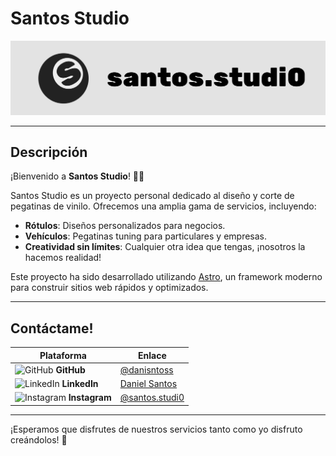 # Santos Studio 
<img src="./public/banner.svg" alt="Logo de Santos Studio">




---

## Descripción

¡Bienvenido a **Santos Studio**! 🎨✨

Santos Studio es un proyecto personal dedicado al diseño y corte de pegatinas de vinilo. Ofrecemos una amplia gama de servicios, incluyendo:

- **Rótulos**: Diseños personalizados para negocios.
- **Vehículos**: Pegatinas tuning para particulares y empresas.
- **Creatividad sin límites**: Cualquier otra idea que tengas, ¡nosotros la hacemos realidad!

Este proyecto ha sido desarrollado utilizando [Astro](https://astro.build/), un framework moderno para construir sitios web rápidos y optimizados.

---

## Contáctame!

| Plataforma | Enlace |
|------------|--------|
| <img src="./public/github.png" alt="GitHub" width="20" height="20"> **GitHub** | [@danisntoss](https://github.com/danisntoss) |
| <img src="./public/linkedin.png" alt="LinkedIn" width="20" height="20"> **LinkedIn** | [Daniel Santos](https://www.linkedin.com/in/danisantos15/) |
| <img src="./public/instagram_3.png" alt="Instagram" width="20" height="20"> **Instagram** | [@santos.studi0](https://www.instagram.com/santos.studi0/) |

---

¡Esperamos que disfrutes de nuestros servicios tanto como yo disfruto creándolos! 🚀